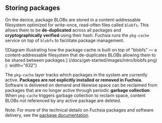 ## Storing packages

On the device, package BLOBs are stored in a content-addressable filesystem
optimized for write-once, read-often files called `blobfs`. This allows them
to be **de-duplicated** across all packages and
**cryptographically verified** using their hash. Fuchsia runs the `pkg-cache`
service on top of `blobfs` to facilitate package management.

![Diagram illustrating how the package cache is built on top of "blobfs" — a
content-addressable filesystem that de-duplicates BLOBs allowing them to be
shared between packages.]
(/docs/get-started/images/intro/blobfs.png){: width="632"}

The `pkg-cache` layer tracks which packages in the system are currently
active. **Packages are not explicitly installed or removed in Fuchsia**.
Software is delivered on demand and likewise space can be reclaimed from
packages that are no longer active through periodic **garbage collection**.
When `pkg-cache` triggers garbage collection to reclaim space, content BLOBs
not referenced by any active package are deleted.

Note: For more of the technical details on Fuchsia packages and software
delivery, see the [package documentation](/docs/concepts/packages/package.md).
